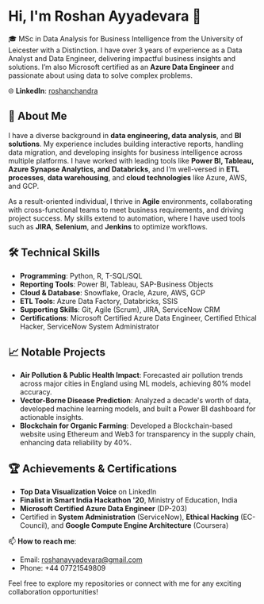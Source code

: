 
# Hi, I'm Roshan Ayyadevara 👋

🎓 MSc in Data Analysis for Business Intelligence from the University of Leicester with a Distinction. I have over 3 years of experience as a Data Analyst and Data Engineer, delivering impactful business insights and solutions. I’m also Microsoft certified as an **Azure Data Engineer** and passionate about using data to solve complex problems.

🌐 **LinkedIn**: [roshanchandra](https://www.linkedin.com/in/roshanchandra)  

## 💼 **About Me**

I have a diverse background in **data engineering, data analysis**, and **BI solutions**. My experience includes building interactive reports, handling data migration, and developing insights for business intelligence across multiple platforms. I have worked with leading tools like **Power BI, Tableau, Azure Synapse Analytics, and Databricks**, and I’m well-versed in **ETL processes**, **data warehousing**, and **cloud technologies** like Azure, AWS, and GCP.

As a result-oriented individual, I thrive in **Agile** environments, collaborating with cross-functional teams to meet business requirements, and driving project success. My skills extend to automation, where I have used tools such as **JIRA**, **Selenium**, and **Jenkins** to optimize workflows.

## 🛠 **Technical Skills**

- **Programming**: Python, R, T-SQL/SQL
- **Reporting Tools**: Power BI, Tableau, SAP-Business Objects
- **Cloud & Database**: Snowflake, Oracle, Azure, AWS, GCP
- **ETL Tools**: Azure Data Factory, Databricks, SSIS
- **Supporting Skills**: Git, Agile (Scrum), JIRA, ServiceNow CRM
- **Certifications**: Microsoft Certified Azure Data Engineer, Certified Ethical Hacker, ServiceNow System Administrator

## 📈 **Notable Projects**

- **Air Pollution & Public Health Impact**: Forecasted air pollution trends across major cities in England using ML models, achieving 80% model accuracy.
- **Vector-Borne Disease Prediction**: Analyzed a decade's worth of data, developed machine learning models, and built a Power BI dashboard for actionable insights.
- **Blockchain for Organic Farming**: Developed a Blockchain-based website using Ethereum and Web3 for transparency in the supply chain, enhancing data reliability by 40%.

## 🏆 **Achievements & Certifications**

- **Top Data Visualization Voice** on LinkedIn
- **Finalist in Smart India Hackathon '20**, Ministry of Education, India
- **Microsoft Certified Azure Data Engineer** (DP-203)
- Certified in **System Administration** (ServiceNow), **Ethical Hacking** (EC-Council), and **Google Compute Engine Architecture** (Coursera)

📫 **How to reach me**:  
- Email: roshanayyadevara@gmail.com  
- Phone: +44 07721549809

Feel free to explore my repositories or connect with me for any exciting collaboration opportunities!

